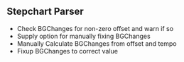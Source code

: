 ## Stepchart Parser

- Check BGChanges for non-zero offset and warn if so
- Supply option for manually fixing BGChanges
- Manually Calculate BGChanges from offset and tempo
- Fixup BGChanges to correct value
